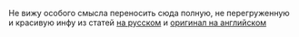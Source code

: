 Не вижу особого смысла переносить сюда полную, не перегруженную и красивую инфу из статей [на русском](https://habr.com/ru/articles/486358/) и [оригинал на английском](https://jalammar.github.io/illustrated-transformer/)